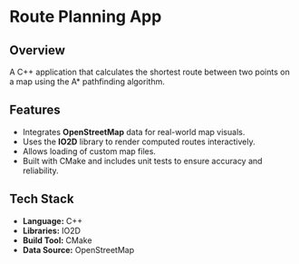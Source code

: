 # Route Planning App

## Overview
A C++ application that calculates the shortest route between two points on a map using the A* pathfinding algorithm.

## Features
- Integrates **OpenStreetMap** data for real-world map visuals.
- Uses the **IO2D** library to render computed routes interactively.
- Allows loading of custom map files.
- Built with CMake and includes unit tests to ensure accuracy and reliability.

## Tech Stack
- **Language:** C++
- **Libraries:** IO2D
- **Build Tool:** CMake
- **Data Source:** OpenStreetMap



